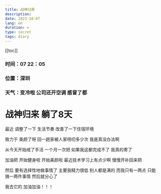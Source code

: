 ```yaml
---
title: 战神归来
description: 
date: 2023-10-07
lang: en
duration: ∞
type: secret
tags: diary
---
```

[[toc]]

### 时间：07 22：05

### 位置：深圳

### 天气：变冷啦 公司还开空调 感冒了都

# 战神归来 躺了8天

最近 调整了一下 生活节奏 改善了一下住宿环境

致力于 美颜了呀 回一趟家被人家唠叨多少次 我是真没办法啊

从今天开始戒了手活 一个月一次把 如果我这都完成不了 我真的寄了

加油把 开始健身啦 开始美颜啦 最近技术学习上有点少啊 慢慢开补回来把

然后 要有选择性地做事情了 主要我精力很低 别人都是满的 而我只有一两点 只能搞一两件事情 然后就分心了

我去它的 加油加油！！！
